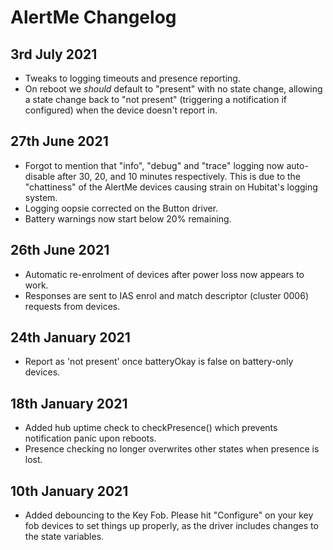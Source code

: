 # AlertMe Changelog

## 3rd July 2021

- Tweaks to logging timeouts and presence reporting.
- On reboot we _should_ default to "present" with no state change, allowing a state change back to "not present" (triggering a notification if configured) when the device doesn't report in.

## 27th June 2021

- Forgot to mention that "info", "debug" and "trace" logging now auto-disable after 30, 20, and 10 minutes respectively. This is due to the "chattiness" of the AlertMe devices causing strain on Hubitat's logging system.
- Logging oopsie corrected on the Button driver.
- Battery warnings now start below 20% remaining.

## 26th June 2021

- Automatic re-enrolment of devices after power loss now appears to work.
- Responses are sent to IAS enrol and match descriptor (cluster 0006) requests from devices. 

## 24th January 2021

- Report as 'not present' once batteryOkay is false on battery-only devices.

## 18th January 2021

- Added hub uptime check to checkPresence() which prevents notification panic upon reboots.
- Presence checking no longer overwrites other states when presence is lost.

## 10th January 2021

- Added debouncing to the Key Fob. Please hit "Configure" on your key fob devices to set things up properly, as the driver includes changes to the state variables.